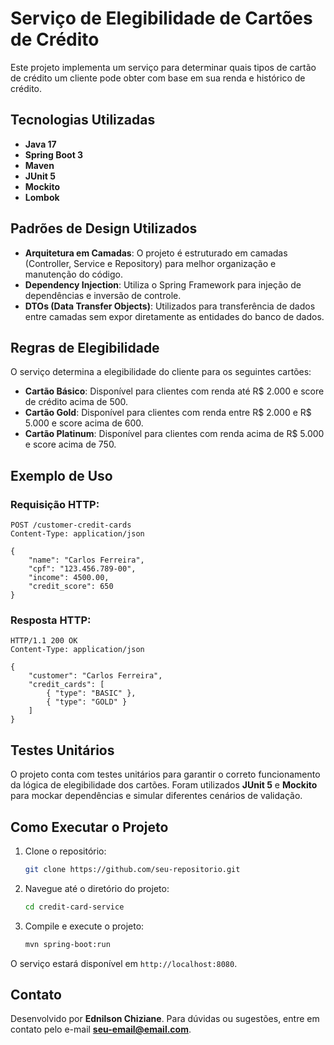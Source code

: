 # Serviço de Elegibilidade de Cartões de Crédito

Este projeto implementa um serviço para determinar quais tipos de cartão de crédito um cliente pode obter com base em sua renda e histórico de crédito.

## Tecnologias Utilizadas
- **Java 17**
- **Spring Boot 3**
- **Maven**
- **JUnit 5**
- **Mockito**
- **Lombok**

## Padrões de Design Utilizados
- **Arquitetura em Camadas**: O projeto é estruturado em camadas (Controller, Service e Repository) para melhor organização e manutenção do código.
- **Dependency Injection**: Utiliza o Spring Framework para injeção de dependências e inversão de controle.
- **DTOs (Data Transfer Objects)**: Utilizados para transferência de dados entre camadas sem expor diretamente as entidades do banco de dados.

## Regras de Elegibilidade
O serviço determina a elegibilidade do cliente para os seguintes cartões:

- **Cartão Básico**: Disponível para clientes com renda até R$ 2.000 e score de crédito acima de 500.
- **Cartão Gold**: Disponível para clientes com renda entre R$ 2.000 e R$ 5.000 e score acima de 600.
- **Cartão Platinum**: Disponível para clientes com renda acima de R$ 5.000 e score acima de 750.

## Exemplo de Uso
### Requisição HTTP:
```
POST /customer-credit-cards
Content-Type: application/json

{
    "name": "Carlos Ferreira",
    "cpf": "123.456.789-00",
    "income": 4500.00,
    "credit_score": 650
}
```

### Resposta HTTP:
```
HTTP/1.1 200 OK
Content-Type: application/json

{
    "customer": "Carlos Ferreira",
    "credit_cards": [
        { "type": "BASIC" },
        { "type": "GOLD" }
    ]
}
```

## Testes Unitários
O projeto conta com testes unitários para garantir o correto funcionamento da lógica de elegibilidade dos cartões. Foram utilizados **JUnit 5** e **Mockito** para mockar dependências e simular diferentes cenários de validação.

## Como Executar o Projeto
1. Clone o repositório:
   ```sh
   git clone https://github.com/seu-repositorio.git
   ```
2. Navegue até o diretório do projeto:
   ```sh
   cd credit-card-service
   ```
3. Compile e execute o projeto:
   ```sh
   mvn spring-boot:run
   ```

O serviço estará disponível em `http://localhost:8080`.

## Contato
Desenvolvido por **Ednilson Chiziane**. Para dúvidas ou sugestões, entre em contato pelo e-mail **seu-email@email.com**.

